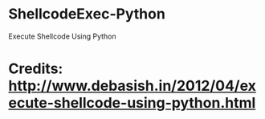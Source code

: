 # ShellcodeExec-Python

Execute Shellcode Using Python

# Credits: http://www.debasish.in/2012/04/execute-shellcode-using-python.html
